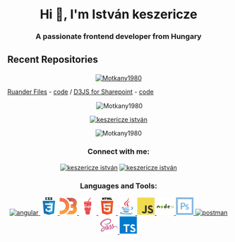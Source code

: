 <h1 align="center">Hi 👋, I'm István keszericze</h1>

<h3 align="center">A passionate frontend developer from Hungary</h3>

## <p>Recent Repositories</p>

 <p align="center"> <a href="https://github.com/ryo-ma/github-profile-trophy"><img src="https://github-profile-trophy.vercel.app/?username=Motkany1980" alt="Motkany1980" width="500px"/></a> </p>
 
<a href="https://github.com/Motkany1980/RuanderFiles" target="blank">Ruander Files<a/> - [code](https://github.dev/Motkany1980/RuanderFiles) / <a href="https://github.com/Motkany1980/D3JS" target="blank">D3JS for Sharepoint<a/> - [code](https://github.dev/Motkany1980/D3JS)
  
<p align="center">&nbsp;<img align="center" src="https://github-readme-stats.vercel.app/api?username=Motkany1980&show_icons=true&locale=en" alt="Motkany1980"/></p>

<p align="center"> <a href="https://twitter.com/keszericze80" target="blank"><img src="https://img.shields.io/twitter/follow/keszericze istván?logo=twitter&style=for-the-badge" alt="keszericze istván" /></a> </p>

<p align="center"> <img src="https://komarev.com/ghpvc/?username=Motkany1980&label=Profile%20views&color=0e75b6&style=flat" alt="Motkany1980" /> </p>

<h3 align="center">Connect with me:</h3>
<p align="center">
<a href="https://twitter.com/keszericze80" target="blank"><img align="center" src="https://raw.githubusercontent.com/rahuldkjain/github-profile-readme-generator/master/src/images/icons/Social/twitter.svg" alt="keszericze istván" height="30" width="40" /></a>
<a href="https://www.facebook.com/keszericze.istvan" target="blank"><img align="center" src="https://raw.githubusercontent.com/rahuldkjain/github-profile-readme-generator/master/src/images/icons/Social/facebook.svg" alt="keszericze istván" height="30" width="40" /></a>
</p>

<h3 align="center">Languages and Tools:</h3> 
<p align="center"> <a href="https://angular.io" target="_blank"> <img src="https://angular.io/assets/images/logos/angular/angular.svg" alt="angular" width="40" height="40"/> </a> <a href="https://www.w3schools.com/css/" target="_blank"> <img src="https://raw.githubusercontent.com/devicons/devicon/master/icons/css3/css3-original-wordmark.svg" alt="css3" width="40" height="40"/> </a> <a href="https://d3js.org/" target="_blank"> <img src="https://raw.githubusercontent.com/devicons/devicon/master/icons/d3js/d3js-original.svg" alt="d3js" width="40" height="40"/> </a> <a href="https://gulpjs.com" target="_blank"> <img src="https://raw.githubusercontent.com/devicons/devicon/master/icons/gulp/gulp-plain.svg" alt="gulp" width="40" height="40"/> </a> <a href="https://www.w3.org/html/" target="_blank"> <img src="https://raw.githubusercontent.com/devicons/devicon/master/icons/html5/html5-original-wordmark.svg" alt="html5" width="40" height="40"/> </a> <a href="https://www.java.com" target="_blank"> <img src="https://raw.githubusercontent.com/devicons/devicon/master/icons/java/java-original.svg" alt="java" width="40" height="40"/> </a> <a href="https://developer.mozilla.org/en-US/docs/Web/JavaScript" target="_blank"> <img src="https://raw.githubusercontent.com/devicons/devicon/master/icons/javascript/javascript-original.svg" alt="javascript" width="40" height="40"/> </a> <a href="https://nodejs.org" target="_blank"> <img src="https://raw.githubusercontent.com/devicons/devicon/master/icons/nodejs/nodejs-original-wordmark.svg" alt="nodejs" width="40" height="40"/> </a> <a href="https://www.photoshop.com/en" target="_blank"> <img src="https://raw.githubusercontent.com/devicons/devicon/master/icons/photoshop/photoshop-line.svg" alt="photoshop" width="40" height="40"/> </a> <a href="https://postman.com" target="_blank"> <img src="https://www.vectorlogo.zone/logos/getpostman/getpostman-icon.svg" alt="postman" width="40" height="40"/> </a> <a href="https://sass-lang.com" target="_blank"> <img src="https://raw.githubusercontent.com/devicons/devicon/master/icons/sass/sass-original.svg" alt="sass" width="40" height="40"/> </a> <a href="https://www.typescriptlang.org/" target="_blank"> <img src="https://raw.githubusercontent.com/devicons/devicon/master/icons/typescript/typescript-original.svg" alt="typescript" width="40" height="40"/> </a> </p>
  
  
 <!-- <p><img align="center" src="https://github-readme-stats.vercel.app/api/top-langs?username=Motkany1980&show_icons=true&locale=en&layout=compact" alt="Motkany1980" /></p> -->
